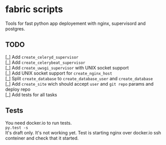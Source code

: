 fabric scripts
==============
Tools for fast python app deployement with nginx, supervisord and postgres.


TODO
----
[\_] Add `create_celeryd_supervisor`  
[\_] Add `create_celerybeat_supervisor`  
[\_] Add `create_uwsgi_supervisor` with UNIX socket support  
[\_] Add UNIX socket support for  `create_nginx_host`  
[\_] Split `create_database` to `create_database_user` and `create_database`  
[\_] Add `create_site` wich should accept `user` and `git repo` params and deploy repo  
[\_] Add tests for all tasks  

Tests
----- 
You need docker.io to run tests.  
```py.test -s```  
It's draft only.
It's not working yet. 
Test is starting nginx over docker.io ssh conteiner and check that it started.
